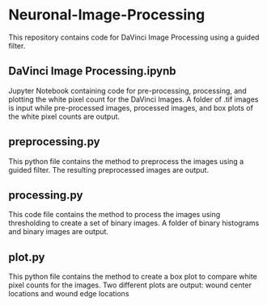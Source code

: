 # Neuronal-Image-Processing
This repository contains code for DaVinci Image Processing using a guided filter. 

## DaVinci Image Processing.ipynb
Jupyter Notebook containing code for pre-processing, processing, and plotting
the white pixel count for the DaVinci Images. A folder of .tif images is input
while pre-processed images, processed images, and box plots of the white pixel 
counts are output.

## preprocessing.py
This python file contains the method to preprocess the images using a guided
filter. The resulting preprocessed images are output.

## processing.py
This code file contains the method to process the images using thresholding to
create a set of binary images. A folder of binary histograms and binary images
are output.

## plot.py
This python file contains the method to create a box plot to compare white
pixel counts for the images. Two different plots are output: wound center locations and wound edge locations
